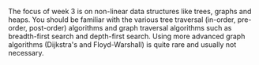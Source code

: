 The focus of week 3 is on non-linear data structures like trees, graphs and heaps. You should be familiar with the various tree traversal (in-order, pre-order, post-order) algorithms and graph traversal algorithms such as breadth-first search and depth-first search. Using more advanced graph algorithms (Dijkstra's and Floyd-Warshall) is quite rare and usually not necessary.
